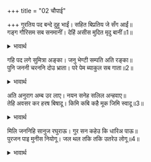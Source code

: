 +++
title = "02 चौपाई"

+++
गुरतिय पद बन्दे दुहु भाईं। सहित बिप्रतिय जे सँग आईं॥  
गङ्ग गौरिसम सब सनमानीं। देहिं असीस मुदित मृदु बानीं॥1॥  

<details><summary>भावार्थ</summary>

फिर दोनों भाइयों ने ब्राह्मणों की स्त्रियों सहित- जो भरतजी के साथ आई थीं, गुरुजी की पत्नी अरुन्धतीजी के चरणों की वन्दना की और उन सबका गङ्गाजी तथा गौरीजी के समान सम्मान किया। वे सब आनन्दित होकर कोमल वाणी से आशीर्वाद देने लगीं॥1॥  
</details>

गहि पद लगे सुमित्रा अङ्का। जनु भेण्टी सम्पति अति रङ्का॥  
पुनि जननी चरननि दोउ भ्राता। परे पेम ब्याकुल सब गाता॥2॥  

<details><summary>भावार्थ</summary>

तब दोनों भाई पैर पकडकर सुमित्राजी की गोद में जा चिपटे। मानो किसी अत्यन्त दरिद्र की सम्पत्ति से भेण्ट हो गई हो। फिर दोनों भाई माता कौसल्याजी के चरणों में गिर पडे। प्रेम के मारे उनके सारे अङ्ग शिथिल हैं॥2॥  
</details>

अति अनुराग अम्ब उर लाए। नयन सनेह सलिल अन्हवाए॥  
तेहि अवसर कर हरष बिषादू। किमि कबि कहै मूक जिमि स्वादू॥3॥  

<details><summary>भावार्थ</summary>

बडे ही स्नेह से माता ने उन्हें हृदय से लगा लिया और नेत्रों से बहे हुए प्रेमाश्रुओं के जल से उन्हें नहला दिया। उस समय के हर्ष और विषाद को कवि कैसे कहे? जैसे गूँगा स्वाद को कैसे बतावे?॥3॥  
</details>

मिलि जननिहि सानुज रघुराऊ। गुर सन कहेउ कि धारिअ पाऊ॥  
पुरजन पाइ मुनीस नियोगू। जल थल तकि तकि उतरेउ लोगू॥4॥  

<details><summary>भावार्थ</summary>

श्री रघुनाथजी ने छोटे भाई लक्ष्मणजी सहित माता कौसल्या से मिलकर गुरु से कहा कि आश्रम पर पधारिए। तदनन्तर मुनीश्वर वशिष्ठजी की आज्ञा पाकर अयोध्यावासी सब लोग जल और थल का सुभीता देख-देखकर उतर गए॥4॥  
</details>

